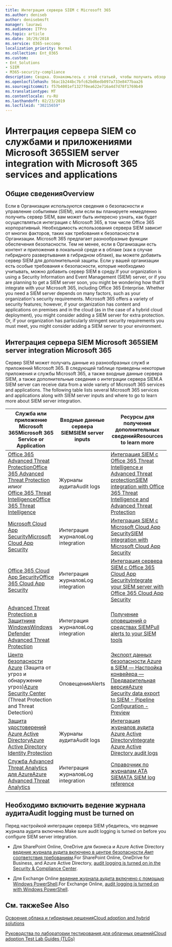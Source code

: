 ```yaml
---
title: Интеграция сервера SIEM с Microsoft 365
ms.author: deniseb
author: denisebmsft
manager: laurawi
ms.audience: ITPro
ms.topic: article
ms.date: 10/29/2018
ms.service: O365-seccomp
localization_priority: Normal
ms.collection: Ent_O365
ms.custom:
- Ent_Solutions
- SIEM
- M365-security-compliance
description: Сводка. Ознакомьтесь с этой статьей, чтобы получить обзор интеграции сервера SIEM с Microsoft 365.
ms.openlocfilehash: 56ac1b244bc7bfc62bd6edb097a733e8477baa26
ms.sourcegitcommit: f57b4001ef1327f0ea622e716a4d7d78f1769b49
ms.translationtype: MT
ms.contentlocale: ru-RU
ms.lasthandoff: 02/23/2019
ms.locfileid: "30215659"
---
```

# <a name="siem-server-integration-with-microsoft-365-services-and-applications"></a><span data-ttu-id="c47b9-103">Интеграция сервера SIEM со службами и приложениями Microsoft 365</span><span class="sxs-lookup"><span data-stu-id="c47b9-103">SIEM server integration with Microsoft 365 services and applications</span></span>

## <a name="overview"></a><span data-ttu-id="c47b9-104">Общие сведения</span><span class="sxs-lookup"><span data-stu-id="c47b9-104">Overview</span></span>

<span data-ttu-id="c47b9-p101">Если в Организации используются сведения о безопасности и управление событиями (SIEM), или если вы планируете немедленно получить сервер SIEM, вам может быть интересно узнать, как будет осуществляться интеграция с Microsoft 365, в том числе Office 365 корпоративный. Необходимость использования сервера SIEM зависит от многих факторов, таких как требования к безопасности в Организации. Microsoft 365 предлагает разнообразные функции обеспечения безопасности. Тем не менее, если в Организации есть контент и приложения в локальной среде и в облаке (как в случае гибридного развертывания в гибридном облаке), вы можете добавить сервер SIEM для дополнительной защиты. Если у вашей организации есть особые требования к безопасности, которые необходимо учитывать, можно добавить сервер SIEM в среду.</span><span class="sxs-lookup"><span data-stu-id="c47b9-p101">If your organization is using a Security Information and Event Management (SIEM) server, or if you are planning to get a SIEM server soon, you might be wondering how that'll integrate with your Microsoft 365, including Office 365 Enterprise. Whether you need a SIEM server depends on many factors, such as your organization's security requirements. Microsoft 365 offers a variety of security features; however, if your organization has content and applications on premises and in the cloud (as in the case of a hybrid cloud deployment), you might consider adding a SIEM server for extra protection. Or, if your organization has particularly stringent security requirements you must meet, you might consider adding a SIEM server to your environment.</span></span>

## <a name="siem-server-integration-microsoft-365"></a><span data-ttu-id="c47b9-109">Интеграция сервера SIEM Microsoft 365</span><span class="sxs-lookup"><span data-stu-id="c47b9-109">SIEM server integration Microsoft 365</span></span>

<span data-ttu-id="c47b9-p102">Сервер SIEM может получать данные из разнообразных служб и приложений Microsoft 365. В следующей таблице приведены некоторые приложения и службы Microsoft 365, а также входные данные сервера SIEM, а также дополнительные сведения о интеграции сервера SIEM.</span><span class="sxs-lookup"><span data-stu-id="c47b9-p102">A SIEM server can receive data from a wide variety of Microsoft 365 services and applications. The following table lists several Microsoft 365 services and applications along with SIEM server inputs and where to go to learn more about SIEM server integration.</span></span> 

| <span data-ttu-id="c47b9-112">Служба или приложение Microsoft 365</span><span class="sxs-lookup"><span data-stu-id="c47b9-112">Microsoft 365 Service or Application</span></span> | <span data-ttu-id="c47b9-113">Входные данные сервера SIEM</span><span class="sxs-lookup"><span data-stu-id="c47b9-113">SIEM server inputs</span></span> | <span data-ttu-id="c47b9-114">Ресурсы для получения дополнительных сведений</span><span class="sxs-lookup"><span data-stu-id="c47b9-114">Resources to learn more</span></span> |
| --- | --- | --- |
| [<span data-ttu-id="c47b9-115">Office 365 Advanced Threat Protection</span><span class="sxs-lookup"><span data-stu-id="c47b9-115">Office 365 Advanced Threat Protection</span></span>](office-365-atp.md) <br/>   <span data-ttu-id="c47b9-116">или</span><span class="sxs-lookup"><span data-stu-id="c47b9-116">or</span></span>   <br/>[<span data-ttu-id="c47b9-117">Office 365 Threat Intelligence</span><span class="sxs-lookup"><span data-stu-id="c47b9-117">Office 365 Threat Intelligence</span></span>](office-365-ti.md) | <span data-ttu-id="c47b9-118">Журналы аудита</span><span class="sxs-lookup"><span data-stu-id="c47b9-118">Audit logs</span></span> | [<span data-ttu-id="c47b9-119">Интеграция SIEM с Office 365 Threat Intelligence и Advanced Threat protection</span><span class="sxs-lookup"><span data-stu-id="c47b9-119">SIEM integration with Office 365 Threat Intelligence and Advanced Threat Protection</span></span>](siem-integration-with-office-365-ti.md) |
| [<span data-ttu-id="c47b9-120">Microsoft Cloud App Security</span><span class="sxs-lookup"><span data-stu-id="c47b9-120">Microsoft Cloud App Security</span></span>](https://docs.microsoft.com/cloud-app-security/what-is-cloud-app-security) | <span data-ttu-id="c47b9-121">Интеграция журналов</span><span class="sxs-lookup"><span data-stu-id="c47b9-121">Log integration</span></span> | [<span data-ttu-id="c47b9-122">Интеграция SIEM с Microsoft Cloud App Security</span><span class="sxs-lookup"><span data-stu-id="c47b9-122">SIEM integration with Microsoft Cloud App Security</span></span>](https://docs.microsoft.com/cloud-app-security/siem) |
| [<span data-ttu-id="c47b9-123">Office 365 Cloud App Security</span><span class="sxs-lookup"><span data-stu-id="c47b9-123">Office 365 Cloud App Security</span></span>](office-365-cas-overview.md) | <span data-ttu-id="c47b9-124">Интеграция журналов</span><span class="sxs-lookup"><span data-stu-id="c47b9-124">Log integration</span></span> | [<span data-ttu-id="c47b9-125">Интеграция сервера SIEM с Office 365 Cloud App Security</span><span class="sxs-lookup"><span data-stu-id="c47b9-125">Integrate your SIEM server with Office 365 Cloud App Security</span></span>](integrate-your-siem-server-with-office-365-cas.md) |
| [<span data-ttu-id="c47b9-126">Advanced Threat Protection в Защитнике Windows</span><span class="sxs-lookup"><span data-stu-id="c47b9-126">Windows Defender Advanced Threat Protection</span></span>](https://docs.microsoft.com/windows/security/threat-protection/) | <span data-ttu-id="c47b9-127">Интеграция журналов</span><span class="sxs-lookup"><span data-stu-id="c47b9-127">Log integration</span></span> | [<span data-ttu-id="c47b9-128">Получение оповещений о средствах SIEM</span><span class="sxs-lookup"><span data-stu-id="c47b9-128">Pull alerts to your SIEM tools</span></span>](https://docs.microsoft.com/windows/security/threat-protection/windows-defender-atp/configure-siem-windows-defender-advanced-threat-protection) |
| <span data-ttu-id="c47b9-129">[Центр безопасности Azure](https://docs.microsoft.com/azure/security-center/security-center-intro) (Защита от угроз и обнаружение угроз)</span><span class="sxs-lookup"><span data-stu-id="c47b9-129">[Azure Security Center](https://docs.microsoft.com/azure/security-center/security-center-intro) (Threat Protection and Threat Detection)</span></span> | <span data-ttu-id="c47b9-130">Оповещения</span><span class="sxs-lookup"><span data-stu-id="c47b9-130">Alerts</span></span> | [<span data-ttu-id="c47b9-131">Экспорт данных безопасности Azure в SIEM — Настройка конвейера — Предварительная версия</span><span class="sxs-lookup"><span data-stu-id="c47b9-131">Azure Security data export to SIEM - Pipeline Configuration - Preview</span></span>](https://docs.microsoft.com/azure/security-center/security-center-export-data-to-siem) |
| [<span data-ttu-id="c47b9-132">Защита удостоверений Azure Active Directory</span><span class="sxs-lookup"><span data-stu-id="c47b9-132">Azure Active Directory Identity Protection</span></span>](https://docs.microsoft.com/azure/active-directory/identity-protection/overview) | <span data-ttu-id="c47b9-133">Журналы аудита</span><span class="sxs-lookup"><span data-stu-id="c47b9-133">Audit logs</span></span> | [<span data-ttu-id="c47b9-134">Интеграция журналов аудита Azure Active Directory</span><span class="sxs-lookup"><span data-stu-id="c47b9-134">Integrate Azure Active Directory audit logs</span></span>](https://docs.microsoft.com/azure/security/security-azure-log-integration-ad) |
| [<span data-ttu-id="c47b9-135">Служба Advanced Threat Analytics для Azure</span><span class="sxs-lookup"><span data-stu-id="c47b9-135">Azure Advanced Threat Analytics</span></span>](https://docs.microsoft.com/azure/security/azure-threat-detection) | <span data-ttu-id="c47b9-136">Интеграция журналов</span><span class="sxs-lookup"><span data-stu-id="c47b9-136">Log integration</span></span> | [<span data-ttu-id="c47b9-137">Справочник по журналам ATA SIEM</span><span class="sxs-lookup"><span data-stu-id="c47b9-137">ATA SIEM log reference</span></span>](https://docs.microsoft.com/advanced-threat-analytics/cef-format-sa) |

## <a name="audit-logging-must-be-turned-on"></a><span data-ttu-id="c47b9-138">Необходимо включить ведение журнала аудита</span><span class="sxs-lookup"><span data-stu-id="c47b9-138">Audit logging must be turned on</span></span>

<span data-ttu-id="c47b9-139">Перед настройкой интеграции сервера SIEM убедитесь, что ведение журнала аудита включено.</span><span class="sxs-lookup"><span data-stu-id="c47b9-139">Make sure audit logging is turned on before you configure SIEM server integration.</span></span> 

- <span data-ttu-id="c47b9-140">Для SharePoint Online, OneDrive для бизнеса и Azure Active Directory [ведение журнала аудита включено в центре безопасности _Амп_ соответствия требованиям](https://docs.microsoft.com/office365/securitycompliance/turn-audit-log-search-on-or-off).</span><span class="sxs-lookup"><span data-stu-id="c47b9-140">For SharePoint Online, OneDrive for Business, and Azure Active Directory, [audit logging is turned on in the Security & Compliance Center](https://docs.microsoft.com/office365/securitycompliance/turn-audit-log-search-on-or-off).</span></span>

- <span data-ttu-id="c47b9-141">Для Exchange Online [ведение журнала аудита включено с помощью Windows PowerShell](https://docs.microsoft.com/office365/securitycompliance/enable-mailbox-auditing).</span><span class="sxs-lookup"><span data-stu-id="c47b9-141">For Exchange Online, [audit logging is turned on with Windows PowerShell](https://docs.microsoft.com/office365/securitycompliance/enable-mailbox-auditing).</span></span>
 
## <a name="see-also"></a><span data-ttu-id="c47b9-142">См. также</span><span class="sxs-lookup"><span data-stu-id="c47b9-142">See Also</span></span>

[<span data-ttu-id="c47b9-143">Освоение облака и гибридные решения</span><span class="sxs-lookup"><span data-stu-id="c47b9-143">Cloud adoption and hybrid solutions</span></span>](https://docs.microsoft.com/office365/enterprise/cloud-adoption-and-hybrid-solutions)
  
[<span data-ttu-id="c47b9-144">Руководства по лаборатории тестирования для облачных решений</span><span class="sxs-lookup"><span data-stu-id="c47b9-144">Cloud adoption Test Lab Guides (TLGs)</span></span>](https://docs.microsoft.com/office365/enterprise/cloud-adoption-test-lab-guides-tlgs)


